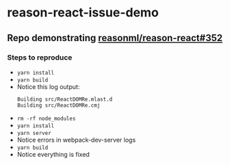# reason-react-issue-demo

## Repo demonstrating [reasonml/reason-react#352](https://github.com/reasonml/reason-react/issues/352)

### Steps to reproduce
- `yarn install`
- `yarn build`
- Notice this log output:
  ```
  Building src/ReactDOMRe.mlast.d
  Building src/ReactDOMRe.cmj
  ```
- `rm -rf node_modules`
- `yarn install`
- `yarn server`
- Notice errors in webpack-dev-server logs
- `yarn build`
- Notice everything is fixed
